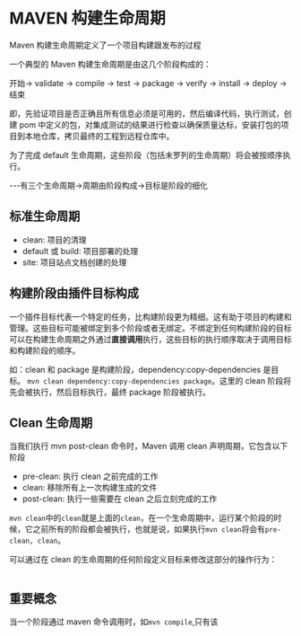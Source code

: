 # MAVEN 构建生命周期

Maven 构建生命周期定义了一个项目构建跟发布的过程

一个典型的 Maven 构建生命周期是由这几个阶段构成的：

开始-> validate -> compile -> test -> package -> verify -> install -> deploy -> 结束

即，先验证项目是否正确且所有信息必须是可用的，然后编译代码，执行测试，创建 pom 中定义的包，对集成测试的结果进行检查以确保质量达标，安装打包的项目到本地仓库，拷贝最终的工程到远程仓库中。

为了完成 default 生命周期，这些阶段（包括未罗列的生命周期）将会被按顺序执行。

---有三个生命周期->周期由阶段构成->目标是阶段的细化

## 标准生命周期

- clean: 项目的清理
- default 或 build: 项目部署的处理
- site: 项目站点文档创建的处理

## 构建阶段由插件目标构成

一个插件目标代表一个特定的任务，比构建阶段更为精细。这有助于项目的构建和管理。这些目标可能被绑定到多个阶段或者无绑定。不绑定到任何构建阶段的目标可以在构建生命周期之外通过**直接调用**执行，这些目标的执行顺序取决于调用目标和构建阶段的顺序。

如：clean 和 package 是构建阶段，dependency:copy-dependencies 是目标。
`mvn clean dependency:copy-dependencies package`。这里的 clean 阶段将先会被执行，然后目标执行，最终 package 阶段被执行。

## Clean 生命周期

当我们执行 mvn post-clean 命令时，Maven 调用 clean 声明周期，它包含以下阶段
- pre-clean: 执行 clean 之前完成的工作
- clean: 移除所有上一次构建生成的文件
- post-clean: 执行一些需要在 clean 之后立刻完成的工作

`mvn clean`中的`clean`就是上面的`clean`，在一个生命周期中，运行某个阶段的时候，它之前所有的阶段都会被执行，也就是说，如果执行`mvn clean`将会有`pre-clean, clean`。

可以通过在 clean 的生命周期的任何阶段定义目标来修改这部分的操作行为：
```xml

```

## 重要概念

当一个阶段通过 maven 命令调用时，如`mvn compile`,只有该